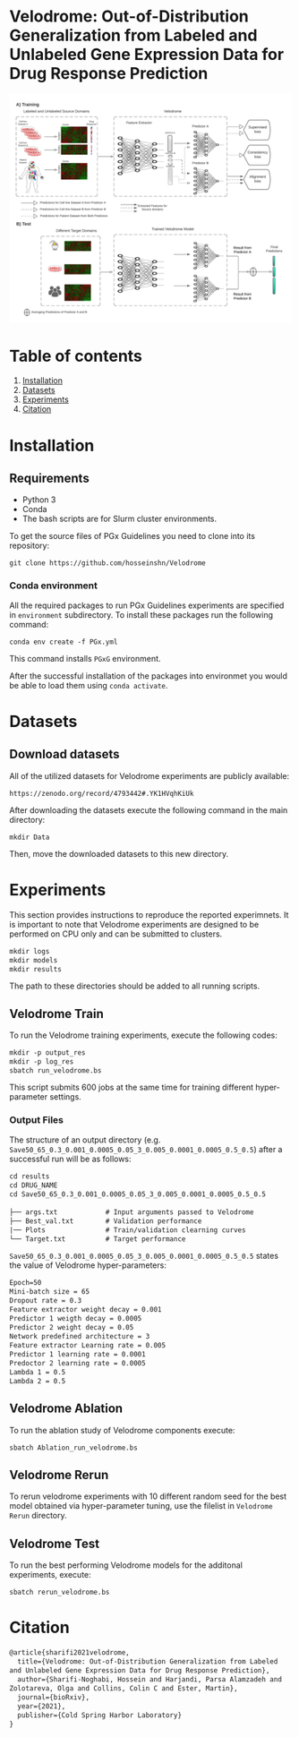 
# Velodrome: Out-of-Distribution Generalization from Labeled and Unlabeled Gene Expression Data for Drug Response Prediction

<img src="./Velodrome.png" width="900" class="center">

# Table of contents
1. [Installation](#installation)
2. [Datasets](#Datasets)
3. [Experiments](#Experiments)
4. [Citation](#citation)


# Installation

## Requirements
- Python 3
- Conda
- The bash scripts are for Slurm cluster environments.

To get the source files of PGx Guidelines you need to clone into its repository:
```
git clone https://github.com/hosseinshn/Velodrome
```

### Conda environment
All the required packages to run PGx Guidelines experiments are specified in `environment` subdirectory.
To install these packages run the following command:
```
conda env create -f PGx.yml
```
This command installs `PGxG` environment. 

After the successful installation of the packages into environmet you would be able to load them using `conda activate`.


# Datasets

## Download datasets
All of the utilized datasets for Velodrome experiments are publicly available:
```
https://zenodo.org/record/4793442#.YK1HVqhKiUk
``` 
After downloading the datasets execute the following command in the main directory: 
```
mkdir Data
```
Then, move the downloaded datasets to this new directory. 

# Experiments
This section provides instructions to reproduce the reported experimnets.
It is important to note that Velodrome experiments are designed to be performed on CPU only and can be submitted to clusters.

```
mkdir logs
mkdir models
mkdir results
```
The path to these directories should be added to all running scripts. 

## Velodrome Train
To run the Velodrome training experiments, execute the following codes:
```
mkdir -p output_res
mkdir -p log_res
sbatch run_velodrome.bs
```
This script submits 600 jobs at the same time for training different hyper-parameter settings. 

### Output Files
The structure of an output directory (e.g. `Save50_65_0.3_0.001_0.0005_0.05_3_0.005_0.0001_0.0005_0.5_0.5`) after a successful run will be as follows:

```
cd results
cd DRUG_NAME
cd Save50_65_0.3_0.001_0.0005_0.05_3_0.005_0.0001_0.0005_0.5_0.5

├── args.txt            # Input arguments passed to Velodrome 
├── Best_val.txt        # Validation performance
|── Plots               # Train/validation clearning curves
└── Target.txt          # Target performance
```
`Save50_65_0.3_0.001_0.0005_0.05_3_0.005_0.0001_0.0005_0.5_0.5` states the value of Velodrome hyper-parameters:
```
Epoch=50
Mini-batch size = 65
Dropout rate = 0.3
Feature extractor weight decay = 0.001
Predictor 1 weigth decay = 0.0005
Predictor 2 weight decay = 0.05
Network predefined architecture = 3
Feature extractor Learning rate = 0.005
Predictor 1 learning rate = 0.0001
Predoctor 2 learning rate = 0.0005
Lambda 1 = 0.5
Lambda 2 = 0.5
```
## Velodrome Ablation
To run the ablation study of Velodrome components execute: 
```
sbatch Ablation_run_velodrome.bs 
```

## Velodrome Rerun
To rerun velodrome experiments with 10 different random seed for the best model obtained via hyper-parameter tuning, use the filelist in `Velodrome Rerun` directory. 

## Velodrome Test
To run the best performing Velodrome models for the additonal experiments, execute:  
```
sbatch rerun_velodrome.bs
```

# Citation 
```
@article{sharifi2021velodrome,
  title={Velodrome: Out-of-Distribution Generalization from Labeled and Unlabeled Gene Expression Data for Drug Response Prediction},
  author={Sharifi-Noghabi, Hossein and Harjandi, Parsa Alamzadeh and Zolotareva, Olga and Collins, Colin C and Ester, Martin},
  journal={bioRxiv},
  year={2021},
  publisher={Cold Spring Harbor Laboratory}
}
```
